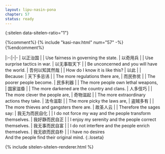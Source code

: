 ```yaml
---
layout: lipu-nasin-pona
chapter: 57
status: ready
---
```


{:sitelen data-sitelen-ratio="1"}

{%comment%}
{% include "kasi-nav.html" num="57" -%}
{%endcomment%}

|:-:|-|-
| 以正治国             |  | Use fairness in governing the state.
| 以奇用兵             |  | Use surprise tactics in war.
| 以无事取天下         |  | Be unconcerned and you will have the world.
| 吾何以<wbr/>知其然哉 |  | How do I know it is like this?
| 以此                 |  | Because:
| 天下多忌讳           |  | The more regulations there are,
| 而民弥贫             |  | The poorer people become.
| 民多利器             |  | The more people own lethal weapons,
| 国家滋昏             |  | The more darkened are the country and clans.
| 人多伎巧             |  | The more clever the people are,
| 奇物滋起             |  | The more extraordinary actions they take.
| 法令滋彰             |  | The more picky the laws are,
| 盗贼多有             |  | The more thieves and gangsters there are.
| 故圣人云             |  | Therefore the sages say:
| 我无为<wbr/>而民自化 |  | I do not force my way and the people transform themselves.
| 我好静<wbr/>而民自正 |  | I enjoy my serenity and the people correct themselves.
| 我无事<wbr/>而民自富 |  | I do not interfere and the people enrich themselves.
| 我无欲<wbr/>而民自朴 |  | I have no desires<br/> And the people find their original mind.
{:.loseta}

{% include sitelen-sitelen-renderer.html %}
